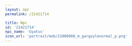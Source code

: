 ```yaml
---
layout: npc
permalink: /21421714

title: Npc
id: '21421714'
npc_name: 'Gyatus'
icon_url: 'portrait/mob/21000988_m_gargoylenormal_p.png'
---
```

